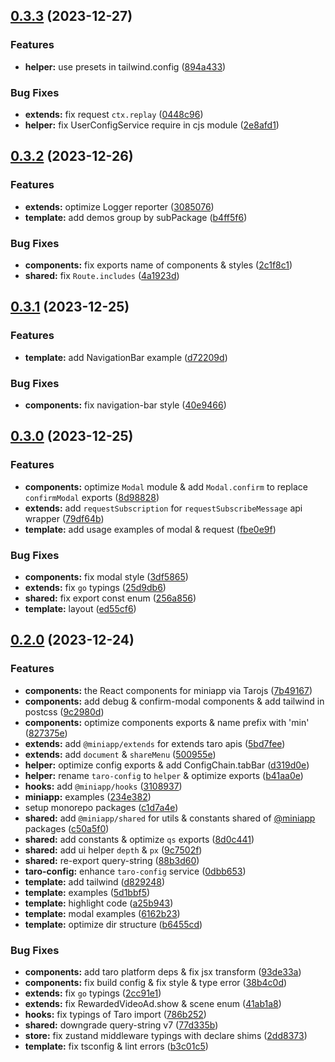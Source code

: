## [0.3.3](https://github.com/rexerwang/min-kit/compare/v0.3.2...v0.3.3) (2023-12-27)

### Features

- **helper:** use presets in tailwind.config ([894a433](https://github.com/rexerwang/min-kit/commit/894a4334e45d317be69ee890e0346921a975fab1))

### Bug Fixes

- **extends:** fix request `ctx.replay` ([0448c96](https://github.com/rexerwang/min-kit/commit/0448c9646a7209553aaac5ab1d5b5a898b85437b))
- **helper:** fix UserConfigService require in cjs module ([2e8afd1](https://github.com/rexerwang/min-kit/commit/2e8afd1ec06d935f7920524189267ef153e245ca))

## [0.3.2](https://github.com/rexerwang/min-kit/compare/v0.3.1...v0.3.2) (2023-12-26)

### Features

- **extends:** optimize Logger reporter ([3085076](https://github.com/rexerwang/min-kit/commit/308507634696683e89c4be0b14647b5aaed64226))
- **template:** add demos group by subPackage ([b4ff5f6](https://github.com/rexerwang/min-kit/commit/b4ff5f677abfd188ae96566c9af74904c110cb2b))

### Bug Fixes

- **components:** fix exports name of components & styles ([2c1f8c1](https://github.com/rexerwang/min-kit/commit/2c1f8c15f6ad80382e0674e69af2ed2a17feebe3))
- **shared:** fix `Route.includes` ([4a1923d](https://github.com/rexerwang/min-kit/commit/4a1923d24a0f980cc1cc6043661fb2899accfa9d))

## [0.3.1](https://github.com/rexerwang/min-kit/compare/v0.3.0...v0.3.1) (2023-12-25)

### Features

- **template:** add NavigationBar example ([d72209d](https://github.com/rexerwang/min-kit/commit/d72209dd8466e74f898cab4905b288718e240b4d))

### Bug Fixes

- **components:** fix navigation-bar style ([40e9466](https://github.com/rexerwang/min-kit/commit/40e9466894610667de991f998da4471f78bea02a))

## [0.3.0](https://github.com/rexerwang/min-kit/compare/v0.2.0...v0.3.0) (2023-12-25)

### Features

- **components:** optimize `Modal` module & add `Modal.confirm` to replace `confirmModal` exports ([8d98828](https://github.com/rexerwang/min-kit/commit/8d988284172ab94e3f100691bab8d21670e24e94))
- **extends:** add `requestSubscription` for `requestSubscribeMessage` api wrapper ([79df64b](https://github.com/rexerwang/min-kit/commit/79df64b139222f116943f95c7833aa21fab8ba85))
- **template:** add usage examples of modal & request ([fbe0e9f](https://github.com/rexerwang/min-kit/commit/fbe0e9fd83209da3112e690c7dc3870781252f08))

### Bug Fixes

- **components:** fix modal style ([3df5865](https://github.com/rexerwang/min-kit/commit/3df586560e04eb774f76e397a3994c0142f21004))
- **extends:** fix `go` typings ([25d9db6](https://github.com/rexerwang/min-kit/commit/25d9db62e38a08b6343184bfb6554cb46b2297f8))
- **shared:** fix export const enum ([256a856](https://github.com/rexerwang/min-kit/commit/256a856952af48e0b0c7b10c2faca7847dd9a0cc))
- **template:** layout ([ed55cf6](https://github.com/rexerwang/min-kit/commit/ed55cf659ea7128ca96127dbd4d43be301788060))

## [0.2.0](https://github.com/rexerwang/min-kit/compare/c1d7a4ef6ff6b367235f35da42348b483e6821a2...v0.2.0) (2023-12-24)

### Features

- **components:** the React components for miniapp via Tarojs ([7b49167](https://github.com/rexerwang/min-kit/commit/7b49167b8b5bf72cb97fae8da4718be19cee36f0))
- **components:** add debug & confirm-modal components & add tailwind in postcss ([9c2980d](https://github.com/rexerwang/min-kit/commit/9c2980dbaf1de3f1504d643b374e1359e4e695b3))
- **components:** optimize components exports & name prefix with 'min' ([827375e](https://github.com/rexerwang/min-kit/commit/827375e7778f7693912b35b064d2c43f18e59755))
- **extends:** add `@miniapp/extends` for extends taro apis ([5bd7fee](https://github.com/rexerwang/min-kit/commit/5bd7fee768cd79b1e7280828dcd32d1db5aed945))
- **extends:** add `document` & `shareMenu` ([500955e](https://github.com/rexerwang/min-kit/commit/500955efaa2f3911ab6fa0f45c6225bea7291194))
- **helper:** optimize config exports & add ConfigChain.tabBar ([d319d0e](https://github.com/rexerwang/min-kit/commit/d319d0e692eeabcde4a3fb6fc428e1f7b50d8183))
- **helper:** rename `taro-config` to `helper` & optimize exports ([b41aa0e](https://github.com/rexerwang/min-kit/commit/b41aa0e26526eed8a229da5610a8f175c3230267))
- **hooks:** add `@miniapp/hooks` ([3108937](https://github.com/rexerwang/min-kit/commit/3108937c0d1dc5f26b1abb5073dbf026fa0658b6))
- **miniapp:** examples ([234e382](https://github.com/rexerwang/min-kit/commit/234e382ba0ccc63a443a1e47cd4437503044e647))
- setup monorepo packages ([c1d7a4e](https://github.com/rexerwang/min-kit/commit/c1d7a4ef6ff6b367235f35da42348b483e6821a2))
- **shared:** add `@miniapp/shared` for utils & constants shared of [@miniapp](https://github.com/miniapp) packages ([c50a5f0](https://github.com/rexerwang/min-kit/commit/c50a5f0d4bfa19c9b0254f0458d55be303fe59e1))
- **shared:** add constants & optimize `qs` exports ([8d0c441](https://github.com/rexerwang/min-kit/commit/8d0c441c27e7cb62f9490086d88dbf1843eee104))
- **shared:** add ui helper `depth` & `px` ([9c7502f](https://github.com/rexerwang/min-kit/commit/9c7502f87c81ed3a37e9f417d9515ac5017b2e22))
- **shared:** re-export query-string ([88b3d60](https://github.com/rexerwang/min-kit/commit/88b3d604fc7c1e34777f8ec1f10359c7cfe6b270))
- **taro-config:** enhance `taro-config` service ([0dbb653](https://github.com/rexerwang/min-kit/commit/0dbb653eb4100dc2014a0e8890fae9a9d565ab26))
- **template:** add tailwind ([d829248](https://github.com/rexerwang/min-kit/commit/d8292483dc05bc0647c9682af4c81f1f017df749))
- **template:** examples ([5d1bbf5](https://github.com/rexerwang/min-kit/commit/5d1bbf5f9e94eb5e3af6960146b426ae50807488))
- **template:** highlight code ([a25b943](https://github.com/rexerwang/min-kit/commit/a25b943eb57532fa21f55120d9e6dda6b4fa5907))
- **template:** modal examples ([6162b23](https://github.com/rexerwang/min-kit/commit/6162b2330c02df9542b62d3b9cb2e5a74c067a97))
- **template:** optimize dir structure ([b6455cd](https://github.com/rexerwang/min-kit/commit/b6455cda2906d38167f3489a82583b2f0315da6d))

### Bug Fixes

- **components:** add taro platform deps & fix jsx transform ([93de33a](https://github.com/rexerwang/min-kit/commit/93de33aa801e6efc6a309a83252659c0318224c0))
- **components:** fix build config & fix style & type error ([38b4c0d](https://github.com/rexerwang/min-kit/commit/38b4c0da507e3a95d746bec37bb6b7844ae5787d))
- **extends:** fix `go` typings ([2cc91e1](https://github.com/rexerwang/min-kit/commit/2cc91e128ac3edba432a947bb7771302694e9725))
- **extends:** fix RewardedVideoAd.show & scene enum ([41ab1a8](https://github.com/rexerwang/min-kit/commit/41ab1a8ea67c7495d03f9d3a545779b6e4f7cb76))
- **hooks:** fix typings of Taro import ([786b252](https://github.com/rexerwang/min-kit/commit/786b25272f14f90d2d86cb17769b89a1745c416f))
- **shared:** downgrade query-string v7 ([77d335b](https://github.com/rexerwang/min-kit/commit/77d335b5639419bdd1f9e9f288e0af96e72f0962))
- **store:** fix zustand middleware typings with declare shims ([2dd8373](https://github.com/rexerwang/min-kit/commit/2dd837380c94adde6b23c98b8f6329fb7f5299ae))
- **template:** fix tsconfig & lint errors ([b3c01c5](https://github.com/rexerwang/min-kit/commit/b3c01c57be3298006a2de2b542a1896b98ef0a05))
